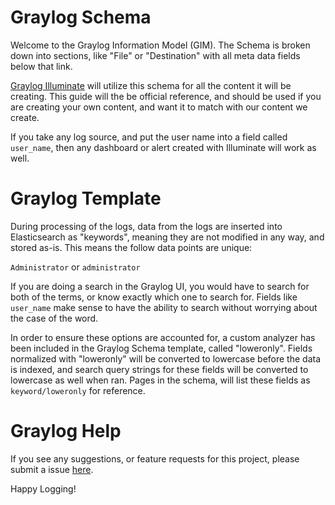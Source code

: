 # Graylog Schema

Welcome to the Graylog Information Model (GIM).  The Schema is broken down into sections, like "File" or "Destination" with all meta data fields below that link.

[Graylog Illuminate](http://www.graylog.com/ "Graylog") will utilize this schema for all the content it will be creating.  This guide will the be official reference, and should be used if you are creating your own content, and want it to match with our content we create.

If you take any log source, and put the user name into a field called `user_name`, then any dashboard or alert created with Illuminate will work as well.

# Graylog Template

During processing of the logs, data from the logs are inserted into Elasticsearch as "keywords", meaning they are not modified in any way, and stored as-is.  This means the follow data points are unique:

`Administrator`  or `administrator`

If you are doing a search in the Graylog UI, you would have to search for both of the terms, or know exactly which one to search for.  Fields like `user_name` make sense to have the ability to search without worrying about the case of the word.

In order to ensure these options are accounted for, a custom analyzer has been included in the Graylog Schema template, called "loweronly".  Fields normalized with "loweronly" will be converted to lowercase before the data is indexed, and search query strings for these fields will be converted to lowercase as well when ran.  Pages in the schema, will list these fields as `keyword/loweronly` for reference.

# Graylog Help

If you see any suggestions, or feature requests for this project, please submit a issue [here](https://github.com/Graylog2/graylog-schema/issues).

Happy Logging!
